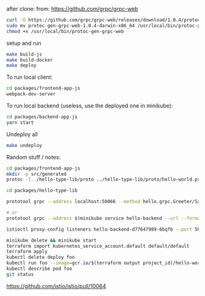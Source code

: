 after clone:
from: https://github.com/grpc/grpc-web

```sh
curl -O https://github.com/grpc/grpc-web/releases/download/1.0.4/protoc-gen-grpc-web-1.0.4-darwin-x86_64
sudo mv protoc-gen-grpc-web-1.0.4-darwin-x86_64 /usr/local/bin/protoc-gen-grpc-web
chmod +x /usr/local/bin/protoc-gen-grpc-web
```

setup and run

```sh
make build-js
make build-docker
make deploy
```

To run local client:

```sh
cd packages/frontend-app-js
webpack-dev-server
```

To run local backend (useless, use the deployed one in minikube):

```sh
cd packages/backend-app-js
yarn start
```

Undeploy all

```sh
make undeploy
```

Random stuff / notes:

```sh
cd packages/frontend-app-js
mkdir -p src/generated
protoc -I../hello-type-lib/proto ../hello-type-lib/proto/hello-world.proto --js_out=import_style=typescript:src/generated --grpc-web_out=import_style=typescript,mode=grpcwebtext:src/generated

cd packages/hello-type-lib

prototool grpc --address localhost:50066 --method hello.grpc.Greeter/SayHello --data '{ "name": "gfgfd" }'

# or
prototool grpc --address $(minikube service hello-backend --url --format "{{.IP}}:{{.Port}}" | head -n 1) --method hello.grpc.Greeter/SayHello --data '{ "name": "gfgfd" }'
```

```sh
istioctl proxy-config listeners hello-backend-d77647989-6bqfb --port 50066 -o json
```

```sh
minikube delete && minikube start
terraform import kubernetes_service_account.default default/default
terraform apply
kubectl delete deploy foo
kubectl run foo --image=gcr.io/$(terraform output project_id)/hello-world
kubectl describe pod foo
git status
```


https://github.com/istio/istio/pull/10064
